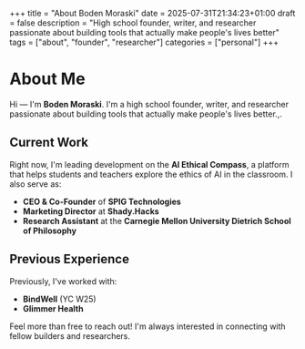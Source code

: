 +++
title = "About Boden Moraski"
date = 2025-07-31T21:34:23+01:00
draft = false
description = "High school founder, writer, and researcher passionate about building tools that actually make people's lives better"
tags = ["about", "founder", "researcher"]
categories = ["personal"]
+++

# About Me

Hi — I'm **Boden Moraski**. I'm a high school founder, writer, and researcher passionate about building tools that actually make people's lives better.,.

## Current Work

Right now, I'm leading development on the **AI Ethical Compass**, a platform that helps students and teachers explore the ethics of AI in the classroom. I also serve as:

- **CEO & Co-Founder** of **SPIG Technologies**
- **Marketing Director** at **Shady.Hacks** 
- **Research Assistant** at the **Carnegie Mellon University Dietrich School of Philosophy**

## Previous Experience

Previously, I've worked with:
- **BindWell** (YC W25)
- **Glimmer Health**

Feel more than free to reach out! I'm always interested in connecting with fellow builders and researchers.